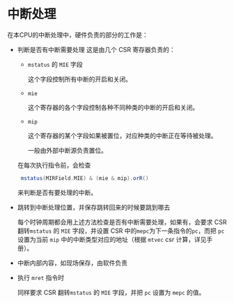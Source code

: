 # 中断处理

在本CPU的中断处理中，硬件负责的部分的工作是：

- 判断是否有中断需要处理
  这是由几个 CSR 寄存器负责的：
  
  - `mstatus` 的 `MIE` 字段
  
     这个字段控制所有中断的开启和关闭。
     
  - `mie`
  
     这个寄存器的各个字段控制各种不同种类的中断的开启和关闭。
  
  - `mip`
  
     这个寄存器的某个字段如果被置位，对应种类的中断正在等待被处理。
  
     一般由外部中断源负责置位。
  
  在每次执行指令前，会检查
  
  ```scala
   mstatus(MIRField.MIE) & (mie & mip).orR()
  ```
  
  来判断是否有要处理的中断。
  
- 跳转到中断处理位置，并保存跳转回来的时候要跳到哪去

  每个时钟周期都会用上述方法检查是否有中断需要处理，如果有，会要求 CSR 翻转`mstatus` 的 `MIE` 字段，并设置 CSR 中的`mepc`为下一条指令的`pc`，而把 `pc` 设置为当前 `mip` 中的中断类型对应的地址（根据 `mtvec` csr 计算，详见手册）。

- 中断内部内容，如现场保存，由软件负责

- 执行 `mret` 指令时

  同样要求 CSR 翻转`mstatus` 的 `MIE` 字段，并把 `pc` 设置为 `mepc` 的值。

